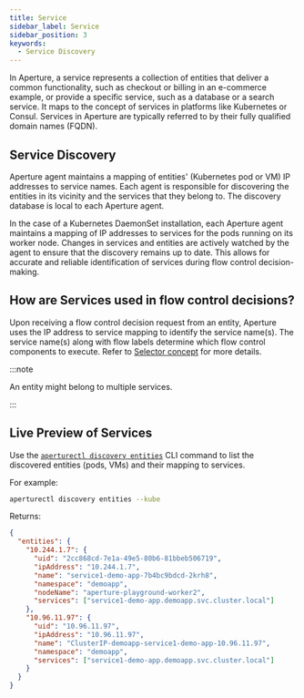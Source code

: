 ```yaml
---
title: Service
sidebar_label: Service
sidebar_position: 3
keywords:
  - Service Discovery
---
```


In Aperture, a service represents a collection of entities that deliver a common
functionality, such as checkout or billing in an e-commerce example, or provide
a specific service, such as a database or a search service. It maps to the
concept of services in platforms like Kubernetes or Consul. Services in Aperture
are typically referred to by their fully qualified domain names (FQDN).

## Service Discovery

Aperture agent maintains a mapping of entities' (Kubernetes pod or VM) IP
addresses to service names. Each agent is responsible for discovering the
entities in its vicinity and the services that they belong to. The discovery
database is local to each Aperture agent.

In the case of a Kubernetes DaemonSet installation, each Aperture agent
maintains a mapping of IP addresses to services for the pods running on its
worker node. Changes in services and entities are actively watched by the agent
to ensure that the discovery remains up to date. This allows for accurate and
reliable identification of services during flow control decision-making.

<!-- vale off -->

## How are Services used in flow control decisions?

<!-- vale on -->

Upon receiving a flow control decision request from an entity, Aperture uses the
IP address to service mapping to identify the service name(s). The service
name(s) along with flow labels determine which flow control components to
execute. Refer to [Selector concept](selector.md) for more details.

:::note

An entity might belong to multiple services.

:::

## Live Preview of Services

Use the
[`aperturectl discovery entities`](../reference/aperturectl/discovery/entities/)
CLI command to list the discovered entities (pods, VMs) and their mapping to
services.

For example:

```sh
aperturectl discovery entities --kube
```

Returns:

```json
{
  "entities": {
    "10.244.1.7": {
      "uid": "2cc868cd-7e1a-49e5-80b6-81bbeb506719",
      "ipAddress": "10.244.1.7",
      "name": "service1-demo-app-7b4bc9bdcd-2krh8",
      "namespace": "demoapp",
      "nodeName": "aperture-playground-worker2",
      "services": ["service1-demo-app.demoapp.svc.cluster.local"]
    },
    "10.96.11.97": {
      "uid": "10.96.11.97",
      "ipAddress": "10.96.11.97",
      "name": "ClusterIP-demoapp-service1-demo-app-10.96.11.97",
      "namespace": "demoapp",
      "services": ["service1-demo-app.demoapp.svc.cluster.local"]
    }
  }
}
```

